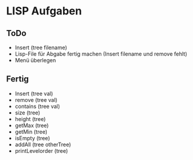 # LISP Aufgaben
## ToDo
- Insert (tree filename)
- Lisp-File für Abgabe fertig machen (Insert filename und remove fehlt)
- Menü überlegen
## Fertig
- Insert (tree val)
- remove (tree val)
- contains (tree val)
- size (tree)
- height (tree)
- getMax (tree)
- getMin (tree)
- isEmpty (tree)
- addAll (tree otherTree)
- printLevelorder (tree)
